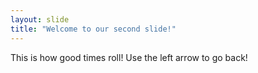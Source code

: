 ```yaml
---
layout: slide
title: "Welcome to our second slide!"
---
```

This is how good times roll!
Use the left arrow to go back!
